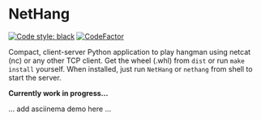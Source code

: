 # NetHang
[![Code style: black](https://img.shields.io/badge/code%20style-black-000000.svg)](https://github.com/psf/black)
[![CodeFactor](https://www.codefactor.io/repository/github/magnetrwn/NetHang/badge)](https://www.codefactor.io/repository/github/magnetrwn/NetHang)

Compact, client-server Python application to play hangman using netcat (nc) or any other TCP client.
Get the wheel (.whl) from `dist` or run `make install` yourself. When installed, just run `NetHang` or `nethang` from shell to start the server.

**Currently work in progress...**

... add asciinema demo here ...